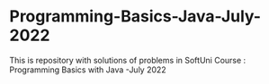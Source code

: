 # Programming-Basics-Java-July-2022
This is repository with solutions of problems in SoftUni Course : Programming Basics with Java -July 2022
